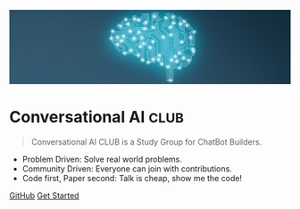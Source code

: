 ![conversational ai](_media/logo.jpg)

# Conversational AI <small>CLUB</small>

> Conversational AI CLUB is a Study Group for ChatBot Builders.

* Problem Driven: Solve real world problems.
* Community Driven: Everyone can join with contributions.
* Code first, Paper second: Talk is cheap, show me the code!

[GitHub](https://github.com/BUPT/conversational-ai-club/)
[Get Started](about)

<!-- background color -->
<!-- ![color](#f0f0f0) -->
